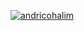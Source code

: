 [![andricohalim](https://app.circleci.com/pipelines/github/AndricoHalim/MovieApps.svg?style=svg)](https://app.circleci.com/pipelines/github/AndricoHalim/MovieApps)
